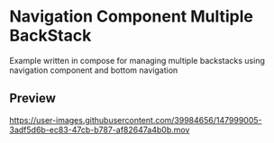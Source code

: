 # Navigation Component Multiple BackStack
Example written in compose for managing multiple backstacks using navigation component and bottom navigation

## Preview
https://user-images.githubusercontent.com/39984656/147999005-3adf5d6b-ec83-47cb-b787-af82647a4b0b.mov
